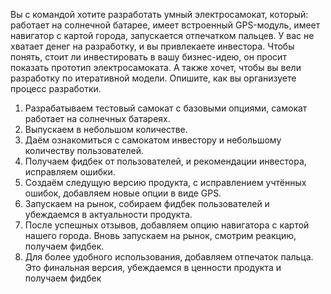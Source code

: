 Вы с командой хотите разработать умный электросамокат, который:
работает на солнечной батарее, имеет встроенный GPS-модуль, имеет навигатор с картой города, запускается отпечатком пальцев. У вас не хватает денег на разработку, и вы привлекаете инвестора. Чтобы понять, стоит ли инвестировать в вашу бизнес-идею, он просит показать прототип электросамоката. А также хочет, чтобы вы вели разработку по итеративной модели. Опишите, как вы организуете процесс разработки.

1. Разрабатываем тестовый самокат с базовыми опциями, самокат работает на солнечных батареях.
2. Выпускаем в небольшом количестве.
3. Даём ознакомиться с самокатом инвестору и небольшому количеству пользователей. 
4. Получаем фидбек от пользователей, и рекомендации инвестора, исправляем ошибки.
5. Создаём следущую версию продукта, с исправлением учтённых ошибок, добавляем новые опции в виде GPS.
6. Запускаем на рынок, собираем фидбек пользователей и убеждаемся в актуальности продукта.
7. После успешных отзывов, добавляем опцию навигатора с картой нашего города. Вновь запускаем на рынок, смотрим реакцию, получаем фидбек. 
8. Для более удобного использования, добавляем отпечаток пальца. Это финальная версия, убеждаемся в ценности продукта и получаем фидбек